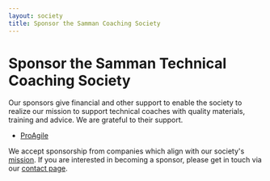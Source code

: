 ```yaml
---
layout: society
title: Sponsor the Samman Coaching Society
---
```


# Sponsor the Samman Technical Coaching Society

Our sponsors give financial and other support to enable the society to realize our mission to support technical coaches with quality materials, training and advice. We are grateful to their support.

- [ProAgile](https://proagile.eu/) 

We accept sponsorship from companies which align with our society's [mission](about_society.html).
If you are interested in becoming a sponsor, please get in touch via our [contact page](/contact.html).

